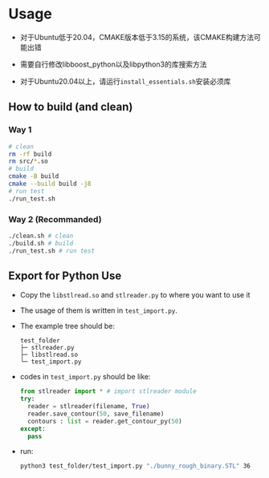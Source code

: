 # Usage

- 对于Ubuntu低于20.04，CMAKE版本低于3.15的系统，该CMAKE构建方法可能出错
- 需要自行修改libboost_python以及libpython3的库搜索方法

- 对于Ubuntu20.04以上，请运行`install_essentials.sh`安装必须库

## How to build (and clean)

### Way 1

```bash
# clean
rm -rf build
rm src/*.so
# build
cmake -B build
cmake --build build -j8
# run test
./run_test.sh
```

### Way 2 (Recommanded)

```bash
./clean.sh # clean
./build.sh # build
./run_test.sh # run test
```

## Export for Python Use

- Copy the `libstlread.so` and `stlreader.py` to where you want to use it
- The usage of them is written in `test_import.py`.
- The example tree should be:
    
  ```
  test_folder
  ├─ stlreader.py
  ├─ libstlread.so
  └─ test_import.py
  ```

- codes in `test_import.py` should be like:
  ```python
  from stlreader import * # import stlreader module
  try:
    reader = stlreader(filename, True)
    reader.save_contour(50, save_filename)
    contours : list = reader.get_contour_py(50)
  except:
    pass
  ```

- run:
  ```bash
  python3 test_folder/test_import.py "./bunny_rough_binary.STL" 36
  ```